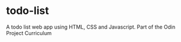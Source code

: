 # todo-list
A todo list web app using HTML, CSS and Javascript. Part of the Odin Project Curriculum
